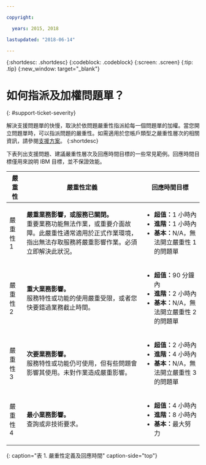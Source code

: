 ```yaml
---

copyright:

  years: 2015, 2018

lastupdated: "2018-06-14"

---
```



{:shortdesc: .shortdesc}
{:codeblock: .codeblock}
{:screen: .screen}
{:tip: .tip}
{:new_window: target="_blank"}


# 如何指派及加權問題單？
{: #support-ticket-severity}

解決支援問題單的快慢，取決於依問題嚴重性指派給每一個問題單的加權。當您開立問題單時，可以指派問題的嚴重性。如需適用於您帳戶類型之嚴重性層次的相關資訊，請參閱[支援方案](/docs/get-support/index.html)。
{:shortdesc}

下表列出支援問題、建議嚴重性層次及回應時間目標的一些常見範例。回應時間目標僅用來說明 IBM 目標，並不保證效能。

嚴重性|嚴重性定義|回應時間目標
------|-------- | --- |
嚴重性 1|<strong>嚴重業務影響，或服務已關閉。</strong><br> 重要業務功能無法作業，或重要介面故障。此嚴重性通常適用於正式作業環境，指出無法存取服務將嚴重影響作業。必須立即解決此狀況。| <ul><li><strong>超值：</strong>1 小時內</li><li><strong>進階：</strong>1 小時內</li><li><strong>基本：</strong>N/A，無法開立嚴重性 1 的問題單</li></ul>  			   
嚴重性 2|<strong>重大業務影響。</strong> <br> 服務特性或功能的使用嚴重受限，或者您快要錯過業務截止時間。| <ul><li><strong>超值：</strong>90 分鐘內</li><li><strong>進階：</strong>2 小時內</li><li><strong>基本：</strong>N/A，無法開立嚴重性 2 的問題單</li></ul>
嚴重性 3|<strong>次要業務影響。</strong> <br> 服務特性或功能仍可使用，但有些問題會影響其使用。未對作業造成嚴重影響。| <ul><li><strong>超值：</strong>2 小時內</li><li><strong>進階：</strong>4 小時內</li><li><strong>基本：</strong>N/A，無法開立嚴重性 3 的問題單</li></ul>
嚴重性 4|<strong>最小業務影響。</strong> <br> 查詢或非技術要求。| <ul><li><strong>超值：</strong>4 小時內</li><li><strong>進階：</strong>8 小時內</li><li><strong>基本：</strong>最大努力</li></ul> 
{: caption="表 1. 嚴重性定義及回應時間" caption-side="top"}
